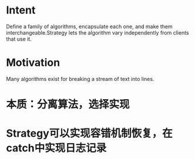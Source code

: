 # Intent

Define a family of algorithms, encapsulate each one, and make them interchangeable.Strategy lets the algorithm vary independently from clients that use it.

# Motivation

Many algorithms exist for breaking a stream of text into lines.

# 本质：分离算法，选择实现

# Strategy可以实现容错机制恢复，在catch中实现日志记录